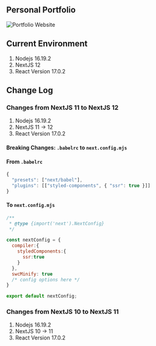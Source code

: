 ## Personal Portfolio
![Portfolio Website](https://i.ibb.co/WgPMpts/image.png)

## Current Environment
1. Nodejs 16.19.2
2. NextJS 12
3. React Version 17.0.2

## Change Log
### Changes from NextJS 11 to NextJS 12
1. Nodejs 16.19.2
2. NextJS 11 -> 12
3. React Version 17.0.2
#### Breaking Changes: `.babelrc` to `next.config.mjs`
#### From `.babelrc`
```javascript
{
  "presets": ["next/babel"],
  "plugins": [["styled-components", { "ssr": true }]]
}
```
#### To `next.config.mjs`
```javascript
/**
 * @type {import('next').NextConfig}
 */

const nextConfig = {
  compiler:{
    styledComponents:{
      ssr:true
    }
  },
  swcMinify: true
  /* config options here */
}

export default nextConfig;
```

### Changes from NextJS 10 to NextJS 11
1. Nodejs 16.19.2
2. NextJS 10 -> 11
3. React Version 17.0.2




